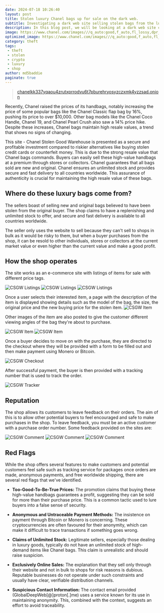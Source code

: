 ```yaml
---
date: 2024-07-18 10:26:40
layout: post
title: Stolen luxury Chanel bags up for sale on the dark web.
subtitle: Investigating a dark web site selling stolen bags from the luxury French brand Chanel.
description: In this blog post, we will be looking at a dark web site claiming to sell stolen luxurious bags from the popular French fashion brand Chanel.
image: https://www.chanel.com/images///q_auto:good,f_auto,fl_lossy,dpr_1.1/w_700//evening-bag-black-silver-strass-silver-tone-metal-strass-silver-tone-metal-packshot-artistique-vue1-as4297b16980nzb65-9542491406366.jpg
optimized_image: https://www.chanel.com/images///q_auto:good,f_auto,fl_lossy,dpr_1.1/w_700//evening-bag-black-silver-strass-silver-tone-metal-strass-silver-tone-metal-packshot-artistique-vue1-as4297b16980nzb65-9542491406366.jpg
category: theft
tags:
 - theft
 - stolen
 - crypto
 - luxury
 - shop
author: md5baddie
paginate: true
---
```


> [chanelkk337yqaou4zrutxprrodvu6t7pburehryosyzczxmk4yzzsad.onion](http://chanelkk337yqaou4zrutxprrodvu6t7pburehryosyzczxmk4yzzsad.onion/)

Recently, Chanel raised the prices of its handbags, notably increasing the price of some popular bags like the Chanel Classic flap bag by 16%, pushing its price to over $10,000. Other bag models like the Chanel Coco Handle, Chanel 19, and Chanel Pearl Crush also saw a 14% price hike. Despite these increases, Chanel bags maintain high resale values, a trend that shows no signs of changing.

This site - Chanel Stolen Good Warehouse is presented as a secure and profitable investment compared to riskier alternatives like buying stolen credit cards or counterfeit money. This is due to the strong resale value that Chanel bags commands. Buyers can easily sell these high-value handbags at a premium through stores or collectors. Chanel guarantees that all bags sold are new and original. Chanel ensures an unlimited stock and provides secure and fast delivery to all countries worldwide. This assurance of authenticity is crucial for maintaining the high resale value of these bags.


## Where do these luxury bags come from?
The sellers boast of selling new and original bags believed to have been stolen from the original buyer. The shop claims to have a replenishing and unlimited stock to offer, and secure and fast delivery is available to all countries worldwide. 

The seller only uses the website to sell because they can't sell to shops in bulk as it would be risky to them, but when a buyer purchases from the shop, it can be resold to other individuals, stores or collectors at the current market value or even higher than the current value and make a good profit. 


## How the shop operates
The site works as an e-commerce site with listings of items for sale with different price tags. 

![CSGW Listings](https://i.postimg.cc/Btf64XdX/CSGW-listing-1.png "CSGW Listings")
![CSGW Listings](https://i.postimg.cc/rpVJC9fF/CSGW-listing-2.png "CSGW Listings")
![CSGW Listings](https://i.postimg.cc/4x5vd9XC/CSGW-listing-3.png "CSGW Listings")

Once a user selects their interested item, a page with the description of the item is displayed showing details such as the model of the bag, the size, the original price and the new buying price for the stolen item.
![CSGW Item](https://i.postimg.cc/wjdydGp0/CSGW-item-price.png "CSGW Item")

Other images of the item are also posted to give the customer different viewing angles of the bag they're about to purchase.

![CSGW Item](https://i.postimg.cc/8kjZ0tN7/CSGW-item-1.png "CSGW Item")
![CSGW Item](https://i.postimg.cc/mDhhwxY2/CSGW-item-2.png "CSGW Item")

Once a buyer decides to move on with the purchase, they are directed to the checkout where they will be provided with a form to be filled out and then make payment using Monero or Bitcoin. 

![CSGW Checkout](https://i.postimg.cc/zf9Xnxk9/CSGW-checkout.png "CSGW Checkout")

After successful payment, the buyer is then provided with a tracking number that is used to track the order.

![CSGW Tracker](https://i.postimg.cc/9f4QR6yd/CSGW-tracker.png "CSGW Tracker")

## Reputation
The shop allows its customers to leave feedback on their orders. The aim of this is to allow other potential buyers to feel encouraged and safe to make purchases in the shop. To leave feedback, you must be an active customer with a purchase order number. Some feedback provided on the sites are:

![CSGW Comment](https://i.postimg.cc/d3BKh63P/CSGW-Comment-1.png "CSGW Comment")
![CSGW Comment](https://i.postimg.cc/gkzWfCtY/CSGW-Comment-2.png "CSGW Comment")
![CSGW Comment](https://i.postimg.cc/L4BSQ9TC/CSGW-Comment-3.png "CSGW Comment")


## Red Flags
While the shop offers several features to make customers and potential customers feel safe such as tracking service for packages once orders are made, anonymous payments, and free worldwide shipping, there are several red flags that we've identified.

- **Too-Good-To-Be-True Prices:** The promotion claims that buying these high-value handbags guarantees a profit, suggesting they can be sold for more than their purchase price. This is a common tactic used to lure buyers into a false sense of security.

- **Anonymous and Untraceable Payment Methods:** The insistence on payment through Bitcoin or Monero is concerning. These cryptocurrencies are often favoured for their anonymity, which can make it difficult to trace transactions if something goes wrong.

- **Claims of Unlimited Stock:** Legitimate sellers, especially those dealing in luxury goods, typically do not have an unlimited stock of high-demand items like Chanel bags. This claim is unrealistic and should raise suspicion.

- **Exclusively Online Sales:** The explanation that they sell only through their website and not in bulk to shops for risk reasons is dubious. Reputable businesses do not operate under such constraints and usually have clear, verifiable distribution channels.

- **Suspicious Contact Information:** The contact email provided (GlobalDeepWeb[@]proton[.]me) uses a service known for its use in maintaining anonymity. This, combined with the context, suggests an effort to avoid traceability.
